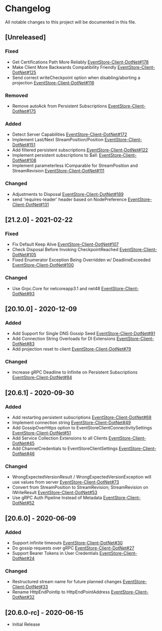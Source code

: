 # Changelog

All notable changes to this project will be documented in this file.

## [Unreleased]

### Fixed
- Get Certifications Path More Reliably [EventStore-Client-DotNet#178](https://github.com/EventStore/EventStore-Client-Dotnet/pull/178)
- Make Client More Backwards Compatibility Friendly [EventStore-Client-DotNet#125](https://github.com/EventStore/EventStore-Client-Dotnet/pull/125)
- Send correct writeCheckpoint option when disabling/aborting a projection [EventStore-Client-DotNet#116](https://github.com/EventStore/EventStore-Client-Dotnet/pull/116)

### Removed
- Remove autoAck from Persistent Subscriptions [EventStore-Client-DotNet#175](https://github.com/EventStore/EventStore-Client-Dotnet/pull/175)

### Added
- Detect Server Capabilities [EventStore-Client-DotNet#172](https://github.com/EventStore/EventStore-Client-Dotnet/pull/172)
- Implement Last/Next StreamPosition/Position [EventStore-Client-DotNet#151](https://github.com/EventStore/EventStore-Client-Dotnet/pull/151)
- Add filtered persistent subscriptions [EventStore-Client-DotNet#122](https://github.com/EventStore/EventStore-Client-Dotnet/pull/122)
- Implement persistent subscriptions to $all: [EventStore-Client-DotNet#108](https://github.com/EventStore/EventStore-Client-Dotnet/pull/108)
- Implement parameterless IComparable for StreamPosition and StreamRevision [EventStore-Client-DotNet#111](https://github.com/EventStore/EventStore-Client-Dotnet/pull/111)

### Changed
- Adjustments to Disposal [EventStore-Client-DotNet#189](https://github.com/EventStore/EventStore-Client-Dotnet/pull/189)
- send 'requires-leader' header based on NodePreference [EventStore-Client-DotNet#131](https://github.com/EventStore/EventStore-Client-Dotnet/pull/131)

## [21.2.0] - 2021-02-22

### Fixed
- Fix Default Keep Alive [EventStore-Client-DotNet#107](https://github.com/EventStore/EventStore-Client-Dotnet/pull/107)
- Check Disposal Before Invoking CheckpointReached [EventStore-Client-DotNet#105](https://github.com/EventStore/EventStore-Client-Dotnet/pull/105)
- Fixed Enumerator Exception Being Overridden w/ DeadlineExceeded [EventStore-Client-DotNet#100](https://github.com/EventStore/EventStore-Client-Dotnet/pull/100)

### Changed
- Use Grpc.Core for netcoreapp3.1 and net48 [EventStore-Client-DotNet#93](https://github.com/EventStore/EventStore-Client-Dotnet/pull/93)

## [20.10.0] - 2020-12-09

### Added
- Add Support for Single DNS Gossip Seed [EventStore-Client-DotNet#91](https://github.com/EventStore/EventStore-Client-Dotnet/pull/91)
- Add Connection String Overloads for DI Extensions [EventStore-Client-DotNet#83](https://github.com/EventStore/EventStore-Client-Dotnet/pull/83)
- Add projection reset to client [EventStore-Client-DotNet#79](https://github.com/EventStore/EventStore-Client-Dotnet/pull/79)

### Changed
- Increase gRPC Deadline to Infinite on Persistent Subscriptions [EventStore-Client-DotNet#84](https://github.com/EventStore/EventStore-Client-Dotnet/pull/84)

## [20.6.1] - 2020-09-30

### Added
- Add restarting persistent subscriptions [EventStore-Client-DotNet#68](https://github.com/EventStore/EventStore-Client-Dotnet/pull/68)
- Implement connection string [EventStore-Client-DotNet#49](https://github.com/EventStore/EventStore-Client-Dotnet/pull/49)
- Add GossipOverHttps option to EventStoreClientConnectivitySettings [EventStore-Client-DotNet#51](https://github.com/EventStore/EventStore-Client-Dotnet/pull/51)
- Add Service Collection Extensions to all Clients [EventStore-Client-DotNet#45](https://github.com/EventStore/EventStore-Client-Dotnet/pull/45)
- Add ChannelCredentials to EventStoreClientSettings [EventStore-Client-DotNet#46](https://github.com/EventStore/EventStore-Client-Dotnet/pull/46)

### Changed
- WrongExpectedVersionResult / WrongExpectedVersionException will use values from server [EventStore-Client-DotNet#73](https://github.com/EventStore/EventStore-Client-Dotnet/pull/73)
- Convert from StreamPosition to StreamRevision; StreamRevision on IWriteResult [EventStore-Client-DotNet#53](https://github.com/EventStore/EventStore-Client-Dotnet/pull/53)
- Use gRPC Auth Pipeline Instead of Metadata [EventStore-Client-DotNet#52](https://github.com/EventStore/EventStore-Client-Dotnet/pull/52)

## [20.6.0] - 2020-06-09

### Added
- Support infinite timeouts [EventStore-Client-DotNet#30](https://github.com/EventStore/EventStore-Client-Dotnet/pull/30)
- Do gossip requests over gRPC [EventStore-Client-DotNet#27](https://github.com/EventStore/EventStore-Client-Dotnet/pull/27)
- Support Bearer Tokens in User Credentials [EventStore-Client-DotNet#24](https://github.com/EventStore/EventStore-Client-Dotnet/pull/24)

### Changed
- Restructured stream name for future planned changes [EventStore-Client-DotNet#33](https://github.com/EventStore/EventStore-Client-Dotnet/pull/33)
- Rename HttpEndPointIp to HttpEndPointAddress [EventStore-Client-DotNet#32](https://github.com/EventStore/EventStore-Client-Dotnet/pull/32)

## [20.6.0-rc] - 2020-06-15

- Initial Release
